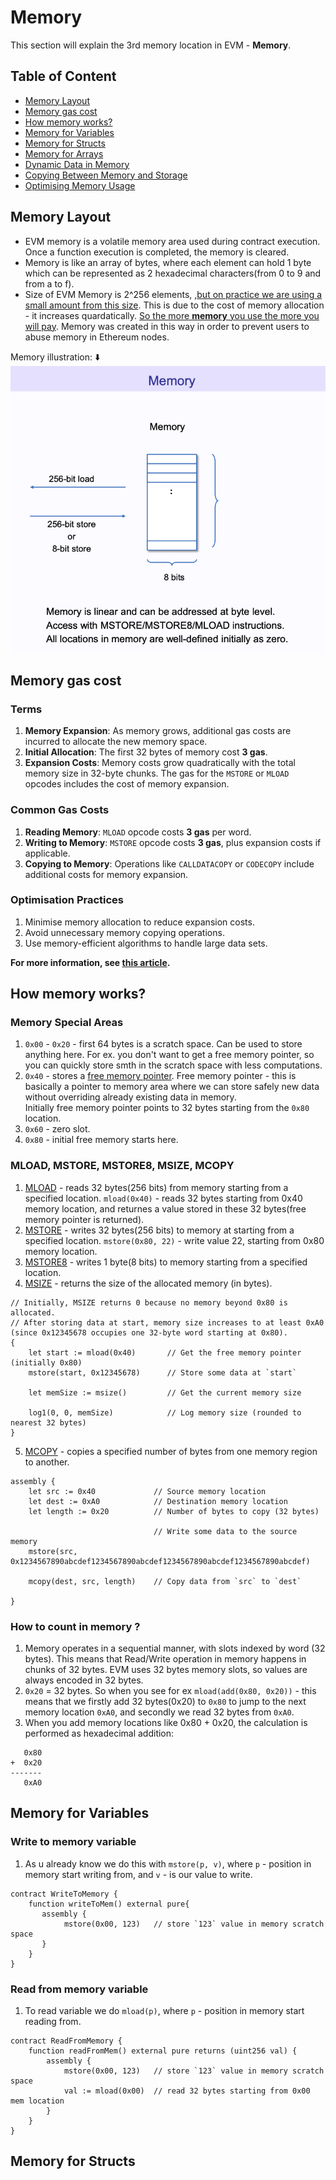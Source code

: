 # Memory
This section will explain the 3rd memory location in EVM - **Memory**.

## Table of Content
* [Memory Layout](#memory-layout)
* [Memory gas cost](#memory-gas-cost)
* [How memory works?](#how-memory-works?)
* [Memory for Variables](#memory-for-variables)
* [Memory for Structs](#memory-for-structs)
* [Memory for Arrays](#memory-for-arrays)
* [Dynamic Data in Memory](#dynamic-data-in-memory)
* [Copying Between Memory and Storage](#copying-between-memory-and-storage)
* [Optimising Memory Usage](#optimising-memory-usage)

## Memory Layout
- EVM memory is a volatile memory area used during contract execution. Once a function execution is completed, the memory is cleared.
- Memory is like an array of bytes, where each element can hold 1 byte which can be represented as 2 hexadecimal characters(from 0 to 9 and from a to f).
- Size of EVM Memory is 2^256 elements, ,<ins>but on practice we are using a small amount from this size</ins>. This is due to the cost of memory allocation - it increases quardatically. <ins>So the more **memory** you use the more you will pay</ins>.
Memory was created in this way in order to prevent users to abuse memory in Ethereum nodes.

Memory illustration: ⬇️  
![image alt](https://github.com/ohMySol/yul-book-examples/blob/1567d0f679e02878b452e40e10ea22576b73f5c0/Images/EVM%20Memory.jpg)

## Memory gas cost
### Terms
1. **Memory Expansion**: As memory grows, additional gas costs are incurred to allocate the new memory space.
2. **Initial Allocation**: The first 32 bytes of memory cost **3 gas**.
3. **Expansion Costs**: Memory costs grow quadratically with the total memory size in 32-byte chunks. The gas for the `MSTORE` or `MLOAD` opcodes includes the cost of memory expansion.

### Common Gas Costs
1. **Reading Memory**: `MLOAD` opcode costs **3 gas** per word.
2. **Writing to Memory**: `MSTORE` opcode costs **3 gas**, plus expansion costs if applicable.
3. **Copying to Memory**: Operations like `CALLDATACOPY` or `CODECOPY` include additional costs for memory expansion.

### Optimisation Practices
1. Minimise memory allocation to reduce expansion costs.
2. Avoid unnecessary memory copying operations.
3. Use memory-efficient algorithms to handle large data sets.

**For more information, see [this article](https://learnevm.com/chapters/evm/memory).**

## How memory works?

### Memory Special Areas
1. `0x00` - `0x20` - first 64 bytes is a scratch space. Can be used to store anything here. For ex. you don't want to get a free memory pointer, so you can quickly store smth in the scratch space with less computations.
2. `0x40` - stores a <ins>free memory pointer</ins>. Free memory pointer - this is basically a pointer to memory area where we can store safely new data without overriding already existing data in memory. \
Initially free memory pointer points to 32 bytes starting from the `0x80` location.
3. `0x60` - zero slot.
4. `0x80` - initial free memory starts here.

### MLOAD, MSTORE, MSTORE8, MSIZE, MCOPY
1. [MLOAD](https://www.evm.codes/?fork=cancun#51) - reads 32 bytes(256 bits) from memory starting from a specified location. `mload(0x40)` - reads 32 bytes starting from 0x40 memory location, and returnes a value stored in these 32 bytes(free memory pointer is returned).
2. [MSTORE](https://www.evm.codes/?fork=cancun#52) - writes 32 bytes(256 bits) to memory at starting from a specified location. `mstore(0x80, 22)` - write value 22, starting from 0x80 memory location.
3. [MSTORE8](https://www.evm.codes/?fork=cancun#53) - writes 1 byte(8 bits) to memory starting from a specified location.
4. [MSIZE](https://www.evm.codes/?fork=cancun#59) - returns the size of the allocated memory (in bytes).
```
// Initially, MSIZE returns 0 because no memory beyond 0x80 is allocated.
// After storing data at start, memory size increases to at least 0xA0 (since 0x12345678 occupies one 32-byte word starting at 0x80).
{
    let start := mload(0x40)       // Get the free memory pointer (initially 0x80)
    mstore(start, 0x12345678)      // Store some data at `start`

    let memSize := msize()         // Get the current memory size

    log1(0, 0, memSize)            // Log memory size (rounded to nearest 32 bytes)
}
```
5. [MCOPY](https://www.evm.codes/?fork=cancun#5e) - copies a specified number of bytes from one memory region to another.
```
assembly {
    let src := 0x40             // Source memory location
    let dest := 0xA0            // Destination memory location
    let length := 0x20          // Number of bytes to copy (32 bytes)

                                // Write some data to the source memory
    mstore(src, 0x1234567890abcdef1234567890abcdef1234567890abcdef1234567890abcdef)

    mcopy(dest, src, length)    // Copy data from `src` to `dest`

}
```

### How to count in memory ?
1. Memory operates in a sequential manner, with slots indexed by word (32 bytes). This means that Read/Write operation in memory happens in chunks of 32 bytes. EVM uses 32 bytes memory slots, so values are always encoded in 32 bytes.
2. `0x20` = 32 bytes. So when you see for ex `mload(add(0x80, 0x20))` - this means that we firstly add 32 bytes(0x20) to `0x80` to jump to the next memory location `0xA0`, and secondly we read 32 bytes from `0xA0`.
3. When you add memory locations like 0x80 + 0x20, the calculation is performed as hexadecimal addition:
```
   0x80
+  0x20
-------
   0xA0
```

## Memory for Variables

### Write to memory variable
1. As u already know we do this with `mstore(p, v)`, where `p` - position in memory start writing from, and `v` - is our value to write.
```
contract WriteToMemory {
    function writeToMem() external pure{
       assembly {
            mstore(0x00, 123)   // store `123` value in memory scratch space
       }
    }
}
```

### Read from memory variable
1. To read variable we do `mload(p)`, where `p` - position in memory start reading from.
```
contract ReadFromMemory {
    function readFromMem() external pure returns (uint256 val) {
        assembly {
            mstore(0x00, 123)   // store `123` value in memory scratch space
            val := mload(0x00)  // read 32 bytes starting from 0x00 mem location
        }
    }
}
```

## Memory for Structs
